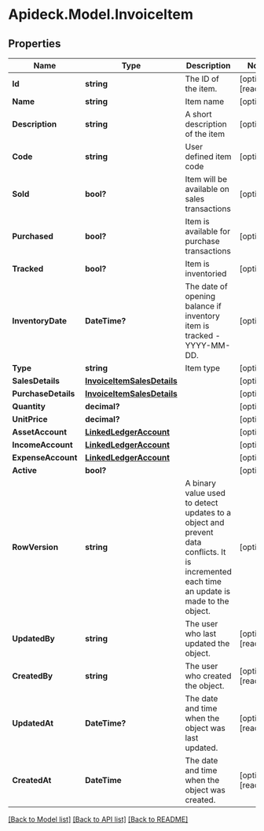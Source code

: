 # Apideck.Model.InvoiceItem

## Properties

Name | Type | Description | Notes
------------ | ------------- | ------------- | -------------
**Id** | **string** | The ID of the item. | [optional] [readonly] 
**Name** | **string** | Item name | [optional] 
**Description** | **string** | A short description of the item | [optional] 
**Code** | **string** | User defined item code | [optional] 
**Sold** | **bool?** | Item will be available on sales transactions | [optional] 
**Purchased** | **bool?** | Item is available for purchase transactions | [optional] 
**Tracked** | **bool?** | Item is inventoried | [optional] 
**InventoryDate** | **DateTime?** | The date of opening balance if inventory item is tracked - YYYY-MM-DD. | [optional] 
**Type** | **string** | Item type | [optional] 
**SalesDetails** | [**InvoiceItemSalesDetails**](InvoiceItemSalesDetails.md) |  | [optional] 
**PurchaseDetails** | [**InvoiceItemSalesDetails**](InvoiceItemSalesDetails.md) |  | [optional] 
**Quantity** | **decimal?** |  | [optional] 
**UnitPrice** | **decimal?** |  | [optional] 
**AssetAccount** | [**LinkedLedgerAccount**](LinkedLedgerAccount.md) |  | [optional] 
**IncomeAccount** | [**LinkedLedgerAccount**](LinkedLedgerAccount.md) |  | [optional] 
**ExpenseAccount** | [**LinkedLedgerAccount**](LinkedLedgerAccount.md) |  | [optional] 
**Active** | **bool?** |  | [optional] 
**RowVersion** | **string** | A binary value used to detect updates to a object and prevent data conflicts. It is incremented each time an update is made to the object. | [optional] 
**UpdatedBy** | **string** | The user who last updated the object. | [optional] [readonly] 
**CreatedBy** | **string** | The user who created the object. | [optional] [readonly] 
**UpdatedAt** | **DateTime?** | The date and time when the object was last updated. | [optional] [readonly] 
**CreatedAt** | **DateTime** | The date and time when the object was created. | [optional] [readonly] 

[[Back to Model list]](../README.md#documentation-for-models) [[Back to API list]](../README.md#documentation-for-api-endpoints) [[Back to README]](../README.md)

